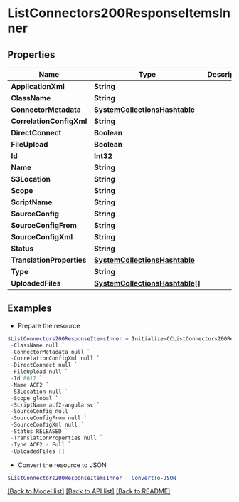 # ListConnectors200ResponseItemsInner
## Properties

Name | Type | Description | Notes
------------ | ------------- | ------------- | -------------
**ApplicationXml** | **String** |  | [optional] 
**ClassName** | **String** |  | [optional] 
**ConnectorMetadata** | [**SystemCollectionsHashtable**](.md) |  | [optional] 
**CorrelationConfigXml** | **String** |  | [optional] 
**DirectConnect** | **Boolean** |  | [optional] 
**FileUpload** | **Boolean** |  | [optional] 
**Id** | **Int32** |  | [optional] 
**Name** | **String** |  | [optional] 
**S3Location** | **String** |  | [optional] 
**Scope** | **String** |  | [optional] 
**ScriptName** | **String** |  | [optional] 
**SourceConfig** | **String** |  | [optional] 
**SourceConfigFrom** | **String** |  | [optional] 
**SourceConfigXml** | **String** |  | [optional] 
**Status** | **String** |  | [optional] 
**TranslationProperties** | [**SystemCollectionsHashtable**](.md) |  | [optional] 
**Type** | **String** |  | [optional] 
**UploadedFiles** | [**SystemCollectionsHashtable[]**](SystemCollectionsHashtable.md) |  | [optional] 

## Examples

- Prepare the resource
```powershell
$ListConnectors200ResponseItemsInner = Initialize-CCListConnectors200ResponseItemsInner  -ApplicationXml null `
 -ClassName null `
 -ConnectorMetadata null `
 -CorrelationConfigXml null `
 -DirectConnect null `
 -FileUpload null `
 -Id 8017 `
 -Name ACF2 `
 -S3Location null `
 -Scope global `
 -ScriptName acf2-angularsc `
 -SourceConfig null `
 -SourceConfigFrom null `
 -SourceConfigXml null `
 -Status RELEASED `
 -TranslationProperties null `
 -Type ACF2 - Full `
 -UploadedFiles []
```

- Convert the resource to JSON
```powershell
$ListConnectors200ResponseItemsInner | ConvertTo-JSON
```

[[Back to Model list]](../README.md#documentation-for-models) [[Back to API list]](../README.md#documentation-for-api-endpoints) [[Back to README]](../README.md)

